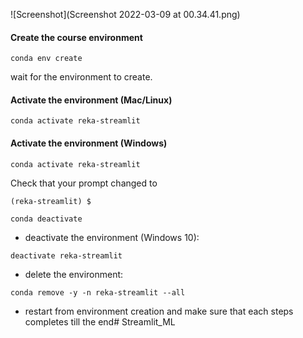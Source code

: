 

![Screenshot](Screenshot 2022-03-09 at 00.34.41.png)
#### Create the course environment

```
conda env create
```

wait for the environment to create.

#### Activate the environment (Mac/Linux)
```
conda activate reka-streamlit
```

#### Activate the environment (Windows)
```
conda activate reka-streamlit
```

Check that your prompt changed to

```
(reka-streamlit) $
```




```
conda deactivate
```

- deactivate the environment (Windows 10):

```
deactivate reka-streamlit
```

- delete the environment:

```
conda remove -y -n reka-streamlit --all
```

- restart from environment creation and make sure that each steps completes till the end# Streamlit_ML
